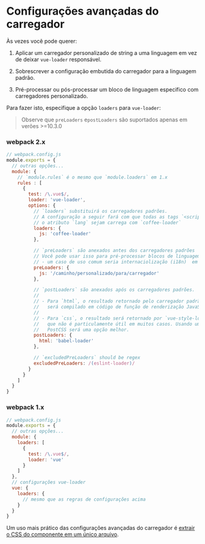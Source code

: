 # Configurações avançadas do carregador

Às vezes você pode querer:

1. Aplicar um carregador personalizado de string a uma linguagem em vez de deixar `vue-loader` responsável.

2. Sobrescrever a configuração embutida do carregador para a linguagem padrão.

3. Pré-processar ou pós-processar um bloco de linguagem especifico com carregadores personalizado.

Para fazer isto, especifique a opção `loaders` para `vue-loader`:

> Observe que `preLoaders` e`postLoaders` são suportados apenas em verões >=10.3.0

### webpack 2.x

```js
// webpack.config.js
module.exports = {
  // outras opções...
  module: {
    // `module.rules` é o mesmo que `module.loaders` em 1.x
    rules : [
      {
        test: /\.vue$/,
        loader: 'vue-loader',
        options: {
          // `loaders` substituirá os carregadores padrões.
          // A configuração a seguir fará com que todas as tags `<script>` sem
          // o atributo `lang` sejam carrega com `coffee-loader`
          loaders: {
            js: 'coffee-loader'
          },

          // `preLoaders` são anexados antes dos carregadores padrões
          // Você pode usar isso para pré-processar blocos de linguagem
          // - um caso de uso comum seria internaciolização (i18n)  em tempo de construção.
          preLoaders: {
            js: '/caminho/personalizado/para/carregador'
          },

          // `postLoaders` são anexados após os carregadores padrões.
          //
          // - Para `html`, o resultado retornado pelo carregador padrão
          //   será compilado em código de função de renderização JavaScript.
          //
          // - Para `css`, o resultado será retornado por `vue-style-loader`
          //   que não é particulamente útil em muitos casos. Usando um plugin
          //   PostCSS será uma opção melhor.
          postLoaders: {
            html: 'babel-loader'
          },

          // `excludedPreLoaders` should be regex
          excludedPreLoaders: /(eslint-loader)/
        }
      }
    ]
  }
}
```

### webpack 1.x

```js
// webpack.config.js
module.exports = {
  // outras opções...
  module: {
    loaders: [
      {
        test: /\.vue$/,
        loader: 'vue'
      }
    ]
  },
  // configurações vue-loader
  vue: {
    loaders: {
      // mesmo que as regras de configurações acima
    }
  }
}
```

Um uso mais prático das configurações avançadas do carregador é [extrair o CSS do componente em um único arquivo](./extract-css.md).
